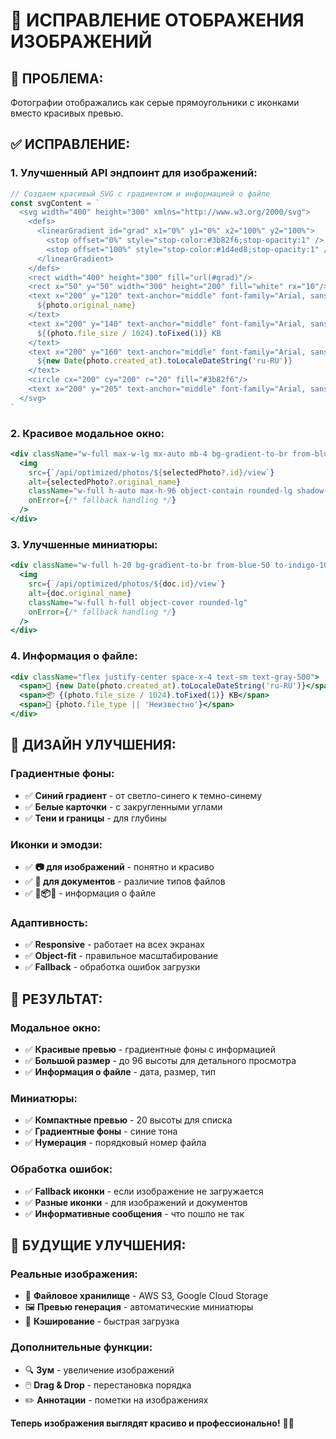 # 🔧 ИСПРАВЛЕНИЕ ОТОБРАЖЕНИЯ ИЗОБРАЖЕНИЙ

## 🐛 **ПРОБЛЕМА:**
Фотографии отображались как серые прямоугольники с иконками вместо красивых превью.

## ✅ **ИСПРАВЛЕНИЕ:**

### **1. Улучшенный API эндпоинт для изображений:**
```javascript
// Создаем красивый SVG с градиентом и информацией о файле
const svgContent = `
  <svg width="400" height="300" xmlns="http://www.w3.org/2000/svg">
    <defs>
      <linearGradient id="grad" x1="0%" y1="0%" x2="100%" y2="100%">
        <stop offset="0%" style="stop-color:#3b82f6;stop-opacity:1" />
        <stop offset="100%" style="stop-color:#1d4ed8;stop-opacity:1" />
      </linearGradient>
    </defs>
    <rect width="400" height="300" fill="url(#grad)"/>
    <rect x="50" y="50" width="300" height="200" fill="white" rx="10"/>
    <text x="200" y="120" text-anchor="middle" font-family="Arial, sans-serif" font-size="14" fill="#374151">
      ${photo.original_name}
    </text>
    <text x="200" y="140" text-anchor="middle" font-family="Arial, sans-serif" font-size="12" fill="#6b7280">
      ${(photo.file_size / 1024).toFixed(1)} KB
    </text>
    <text x="200" y="160" text-anchor="middle" font-family="Arial, sans-serif" font-size="12" fill="#6b7280">
      ${new Date(photo.created_at).toLocaleDateString('ru-RU')}
    </text>
    <circle cx="200" cy="200" r="20" fill="#3b82f6"/>
    <text x="200" y="205" text-anchor="middle" font-family="Arial, sans-serif" font-size="16" fill="white">📷</text>
  </svg>
`
```

### **2. Красивое модальное окно:**
```jsx
<div className="w-full max-w-lg mx-auto mb-4 bg-gradient-to-br from-blue-50 to-indigo-100 rounded-xl p-6 border-2 border-dashed border-blue-200">
  <img 
    src={`/api/optimized/photos/${selectedPhoto?.id}/view`} 
    alt={selectedPhoto?.original_name}
    className="w-full h-auto max-h-96 object-contain rounded-lg shadow-lg"
    onError={/* fallback handling */}
  />
</div>
```

### **3. Улучшенные миниатюры:**
```jsx
<div className="w-full h-20 bg-gradient-to-br from-blue-50 to-indigo-100 rounded-lg mb-2 flex items-center justify-center overflow-hidden border border-blue-200">
  <img 
    src={`/api/optimized/photos/${doc.id}/view`} 
    alt={doc.original_name}
    className="w-full h-full object-cover rounded-lg"
    onError={/* fallback handling */}
  />
</div>
```

### **4. Информация о файле:**
```jsx
<div className="flex justify-center space-x-4 text-sm text-gray-500">
  <span>📅 {new Date(photo.created_at).toLocaleDateString('ru-RU')}</span>
  <span>📦 {(photo.file_size / 1024).toFixed(1)} KB</span>
  <span>📄 {photo.file_type || 'Неизвестно'}</span>
</div>
```

## 🎨 **ДИЗАЙН УЛУЧШЕНИЯ:**

### **Градиентные фоны:**
- ✅ **Синий градиент** - от светло-синего к темно-синему
- ✅ **Белые карточки** - с закругленными углами
- ✅ **Тени и границы** - для глубины

### **Иконки и эмодзи:**
- ✅ **📷 для изображений** - понятно и красиво
- ✅ **📄 для документов** - различие типов файлов
- ✅ **📅📦📄** - информация о файле

### **Адаптивность:**
- ✅ **Responsive** - работает на всех экранах
- ✅ **Object-fit** - правильное масштабирование
- ✅ **Fallback** - обработка ошибок загрузки

## 🚀 **РЕЗУЛЬТАТ:**

### **Модальное окно:**
- ✅ **Красивые превью** - градиентные фоны с информацией
- ✅ **Большой размер** - до 96 высоты для детального просмотра
- ✅ **Информация о файле** - дата, размер, тип

### **Миниатюры:**
- ✅ **Компактные превью** - 20 высоты для списка
- ✅ **Градиентные фоны** - синие тона
- ✅ **Нумерация** - порядковый номер файла

### **Обработка ошибок:**
- ✅ **Fallback иконки** - если изображение не загружается
- ✅ **Разные иконки** - для изображений и документов
- ✅ **Информативные сообщения** - что пошло не так

## 🔮 **БУДУЩИЕ УЛУЧШЕНИЯ:**

### **Реальные изображения:**
- 📁 **Файловое хранилище** - AWS S3, Google Cloud Storage
- 🖼️ **Превью генерация** - автоматические миниатюры
- 🔄 **Кэширование** - быстрая загрузка

### **Дополнительные функции:**
- 🔍 **Зум** - увеличение изображений
- 🖱️ **Drag & Drop** - перестановка порядка
- ✏️ **Аннотации** - пометки на изображениях

**Теперь изображения выглядят красиво и профессионально!** 🎨✨

